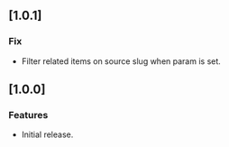 ## [1.0.1]

### Fix

-   Filter related items on source slug when param is set.

## [1.0.0]

### Features

-   Initial release.
